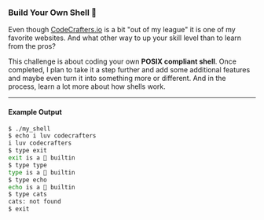 ### Build Your Own Shell 🐚

Even though [CodeCrafters.io](https://app.codecrafters.io/) is a bit "out of my league" it is one of my favorite websites. And what other way to up your skill level than to learn from the pros?

This challenge is about coding your own **POSIX compliant shell**. Once completed, I plan to take it a step further and add some additional features and maybe even turn it into 
something more or different. And in the process, learn a lot more about how shells work.

---

#### Example Output

```bash
$ ./my_shell
$ echo i luv codecrafters
i luv codecrafters
$ type exit
exit is a 🐚 builtin
$ type type
type is a 🐚 builtin
$ type echo
echo is a 🐚 builtin
$ type cats
cats: not found
$ exit
```
